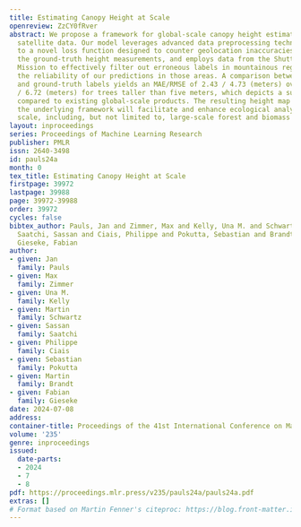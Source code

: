 ```yaml
---
title: Estimating Canopy Height at Scale
openreview: ZzCY0fRver
abstract: We propose a framework for global-scale canopy height estimation based on
  satellite data. Our model leverages advanced data preprocessing techniques, resorts
  to a novel loss function designed to counter geolocation inaccuracies inherent in
  the ground-truth height measurements, and employs data from the Shuttle Radar Topography
  Mission to effectively filter out erroneous labels in mountainous regions, enhancing
  the reliability of our predictions in those areas. A comparison between predictions
  and ground-truth labels yields an MAE/RMSE of 2.43 / 4.73 (meters) overall and 4.45
  / 6.72 (meters) for trees taller than five meters, which depicts a substantial improvement
  compared to existing global-scale products. The resulting height map as well as
  the underlying framework will facilitate and enhance ecological analyses at a global
  scale, including, but not limited to, large-scale forest and biomass monitoring.
layout: inproceedings
series: Proceedings of Machine Learning Research
publisher: PMLR
issn: 2640-3498
id: pauls24a
month: 0
tex_title: Estimating Canopy Height at Scale
firstpage: 39972
lastpage: 39988
page: 39972-39988
order: 39972
cycles: false
bibtex_author: Pauls, Jan and Zimmer, Max and Kelly, Una M. and Schwartz, Martin and
  Saatchi, Sassan and Ciais, Philippe and Pokutta, Sebastian and Brandt, Martin and
  Gieseke, Fabian
author:
- given: Jan
  family: Pauls
- given: Max
  family: Zimmer
- given: Una M.
  family: Kelly
- given: Martin
  family: Schwartz
- given: Sassan
  family: Saatchi
- given: Philippe
  family: Ciais
- given: Sebastian
  family: Pokutta
- given: Martin
  family: Brandt
- given: Fabian
  family: Gieseke
date: 2024-07-08
address:
container-title: Proceedings of the 41st International Conference on Machine Learning
volume: '235'
genre: inproceedings
issued:
  date-parts:
  - 2024
  - 7
  - 8
pdf: https://proceedings.mlr.press/v235/pauls24a/pauls24a.pdf
extras: []
# Format based on Martin Fenner's citeproc: https://blog.front-matter.io/posts/citeproc-yaml-for-bibliographies/
---
```

